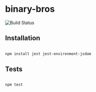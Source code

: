 # binary-bros

![Build Status](https://github.com/duong-jason/binary-bros/workflows/Unit%20Tests/badge.svg)

## Installation
```bash

npm install jest jest-environment-jsdom

```

## Tests
```bash

npm test

```
